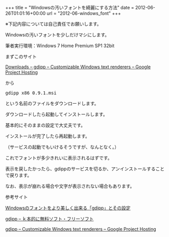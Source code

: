 +++
title = "Windowsの汚いフォントを綺麗にする方法"
date = 2012-06-26T01:01:16+00:00
url = "2012-06-windows_font"
+++

※下記内容については自己責任でお願いします。

Windowsの汚いフォントを少しだけマシにします。
  
筆者実行環境：Windows 7 Home Premium SP1 32bit

まずこのサイト
  
<a title="Downloads - gdipp - Customizable Windows text renderers - Google Project Hosting" href="http://code.google.com/p/gdipp/downloads/list" target="_blank">Downloads &#8211; gdipp &#8211; Customizable Windows text renderers &#8211; Google Project Hosting</a>
  
から

<pre class="brush: plain; title: ; notranslate" title="">gdipp_x86_0.9.1.msi
</pre>

という名前のファイルをダウンロードします。

ダウンロードしたら起動してインストールします。
  
基本的にそのままの設定で大丈夫です。
  
インストールが完了したら再起動します。
  
（サービスの起動でもいけるそうですが、なんとなく。）

これでフォントが多少きれいに表示されるはずです。
  
表示を戻したかったら、gdippのサービスを切るか、アンインストールすることで戻ります。

なお、表示が崩れる場合や文字が表示されない場合もあります。

参考サイト
  
<a title="Windowsのフォントをより美しく出来る「gdipp」とその設定" href="http://lufesu.blog3.fc2.com/blog-entry-57.html" target="_blank">Windowsのフォントをより美しく出来る「gdipp」とその設定</a>
  
<a title="gdipp - ｋ本的に無料ソフト・フリーソフト" href="http://www.gigafree.net/system/registry/gdipp.html" target="_blank">gdipp &#8211; ｋ本的に無料ソフト・フリーソフト</a>
  
 <a title="gdipp - Customizable Windows text renderers - Google Project Hosting" href="http://code.google.com/p/gdipp/" target="_blank">gdipp &#8211; Customizable Windows text renderers &#8211; Google Project Hosting</a>